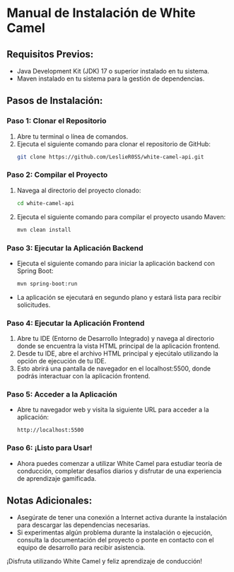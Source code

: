 # Manual de Instalación de White Camel

## Requisitos Previos:
- Java Development Kit (JDK) 17 o superior instalado en tu sistema.
- Maven instalado en tu sistema para la gestión de dependencias.

## Pasos de Instalación:

### Paso 1: Clonar el Repositorio
1. Abre tu terminal o línea de comandos.
2. Ejecuta el siguiente comando para clonar el repositorio de GitHub:
    ```bash
    git clone https://github.com/LeslieR0SS/white-camel-api.git
    ```

### Paso 2: Compilar el Proyecto
1. Navega al directorio del proyecto clonado:
    ```bash
    cd white-camel-api
    ```
2. Ejecuta el siguiente comando para compilar el proyecto usando Maven:
    ```bash
    mvn clean install
    ```

### Paso 3: Ejecutar la Aplicación Backend
- Ejecuta el siguiente comando para iniciar la aplicación backend con Spring Boot:
    ```bash
    mvn spring-boot:run
    ```
- La aplicación se ejecutará en segundo plano y estará lista para recibir solicitudes.

### Paso 4: Ejecutar la Aplicación Frontend
1. Abre tu IDE (Entorno de Desarrollo Integrado) y navega al directorio donde se encuentra la vista HTML principal de la aplicación frontend.
2. Desde tu IDE, abre el archivo HTML principal y ejecútalo utilizando la opción de ejecución de tu IDE.
3. Esto abrirá una pantalla de navegador en el localhost:5500, donde podrás interactuar con la aplicación frontend.

### Paso 5: Acceder a la Aplicación
- Abre tu navegador web y visita la siguiente URL para acceder a la aplicación:
    ```
    http://localhost:5500
    ```

### Paso 6: ¡Listo para Usar!
- Ahora puedes comenzar a utilizar White Camel para estudiar teoría de conducción, completar desafíos diarios y disfrutar de una experiencia de aprendizaje gamificada.

## Notas Adicionales:
- Asegúrate de tener una conexión a Internet activa durante la instalación para descargar las dependencias necesarias.
- Si experimentas algún problema durante la instalación o ejecución, consulta la documentación del proyecto o ponte en contacto con el equipo de desarrollo para recibir asistencia.

¡Disfruta utilizando White Camel y feliz aprendizaje de conducción!
